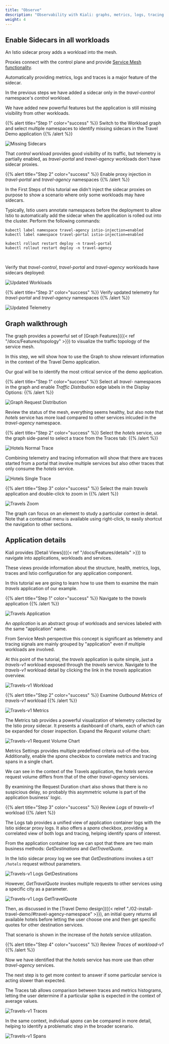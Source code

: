 ```yaml
---
title: "Observe"
description: "Observability with Kiali: graphs, metrics, logs, tracing..."
weight: 4
---
```


## Enable Sidecars in all workloads

An Istio sidecar proxy adds a workload into the mesh.

Proxies connect with the control plane and provide [Service Mesh functionality](https://istio.io/latest/about/service-mesh/#what-is-istio).

Automatically providing metrics, logs and traces is a major feature of the sidecar.

In the previous steps we have added a sidecar only in the *travel-control* namespace's *control* workload.

We have added new powerful features but the application is still missing visibility from other workloads.

{{% alert title="Step 1" color="success" %}}
Switch to the Workload graph and select multiple namespaces to identify missing sidecars in the Travel Demo application
{{% /alert %}}

![Missing Sidecars](/images/tutorial/04-01-missing-sidecars.png "Missing Sidecars")

That *control* workload provides good visibility of its traffic, but telemetry is partially enabled, as *travel-portal* and *travel-agency* workloads don't have sidecar proxies.

{{% alert title="Step 2" color="success" %}}
Enable proxy injection in *travel-portal* and *travel-agency* namespaces
{{% /alert %}}

In the First Steps of this tutorial we didn't inject the sidecar proxies on purpose to show a scenario where only some workloads may have sidecars.

Typically, Istio users annotate namespaces before the deployment to allow Istio to automatically add the sidecar when the application is rolled out into the cluster. Perform
the following commands:

```
kubectl label namespace travel-agency istio-injection=enabled
kubectl label namespace travel-portal istio-injection=enabled

kubectl rollout restart deploy -n travel-portal
kubectl rollout restart deploy -n travel-agency
```

<br />

Verify that *travel-control*, *travel-portal* and *travel-agency* workloads have sidecars deployed:

![Updated Workloads](/images/tutorial/04-01-updated-workloads.png "Updated Workloads")

{{% alert title="Step 3" color="success" %}}
Verify updated telemetry for *travel-portal* and *travel-agency* namespaces
{{% /alert %}}

![Updated Telemetry](/images/tutorial/04-01-updated-telemetry.png "Updated Telemetry")

## Graph walkthrough

The graph provides a powerful set of [Graph Features]({{< ref "/docs/Features/topology" >}}) to visualize the traffic topology of the service mesh.

In this step, we will show how to use the Graph to show relevant information in the context of the Travel Demo application.

Our goal will be to identify the most critical service of the demo application.

{{% alert title="Step 1" color="success" %}}
Select all *travel-* namespaces in the graph and enable *Traffic Distribution* edge labels in the Display Options:
{{% /alert %}}

![Graph Request Distribution](/images/tutorial/04-02-graph-request-distribution.png "Graph Request Distribution")

Review the status of the mesh, everything seems healthy, but also note that *hotels* service has more load compared to other services inlcuded in the *travel-agency* namespace.

{{% alert title="Step 2" color="success" %}}
Select the *hotels* service, use the graph side-panel to select a trace from the Traces tab:
{{% /alert %}}

![Hotels Normal Trace](/images/tutorial/04-02-hotels-normal-trace.png "Hotels Normal Trace")

Combining telemetry and tracing information will show that there are traces started from a portal that involve multiple services but also other traces that only consume the *hotels* service.

![Hotels Single Trace](/images/tutorial/04-02-hotels-single-trace.png "Hotels Single Trace")

{{% alert title="Step 3" color="success" %}}
Select the main *travels* application and double-click to zoom in
{{% /alert %}}

![Travels Zoom](/images/tutorial/04-02-travels-zoom.png "Travels Zoom")

The graph can focus on an element to study a particular context in detail. Note that a contextual menu is available using
right-click, to easily shortcut the navigation to other sections.

## Application details

Kiali provides [Detail Views]({{< ref "/docs/Features/details" >}}) to navigate into applications, workloads and services.

These views provide information about the structure, health, metrics, logs, traces and Istio configuration for any application component.

In this tutorial we are going to learn how to use them to examine the main *travels* application of our example.

{{% alert title="Step 1" color="success" %}}
Navigate to the *travels* application
{{% /alert %}}

![Travels Application](/images/tutorial/04-03-travels-application.png "Travels Application")

An *application* is an abstract group of workloads and services labeled with the same "application" name.

From Service Mesh perspective this concept is significant as telemetry and tracing signals are mainly grouped by "application" even if multiple workloads are involved.

At this point of the tutorial, the *travels* application is quite simple, just a *travels-v1* workload exposed through the *travels* service. Navigate to the
*travels-v1* workload detail by clicking the link in the *travels* application overview.

![Travels-v1 Workload](/images/tutorial/04-03-travels-v1-workload.png "Travels-v1 Workload")

{{% alert title="Step 2" color="success" %}}
Examine *Outbound Metrics* of *travels-v1* workload
{{% /alert %}}

![Travels-v1 Metrics](/images/tutorial/04-03-travels-v1-metrics.png "Travels-v1 Metrics")

The Metrics tab provides a powerful visualization of telemetry collected by the Istio proxy sidecar. It presents a dashboard of charts, each of which can be
expanded for closer inspection. Expand the *Request volume* chart:

![Travels-v1 Request Volume Chart](/images/tutorial/04-03-travels-v1-metrics-request-volume.png "Travels-v1 Request Volume Chart")

Metrics Settings provides multiple predefined criteria out-of-the-box.  Additionally, enable the *spans* checkbox to correlate metrics and tracing spans
in a single chart.

We can see in the context of the Travels application, the *hotels* service request volume differs from that of the other *travel-agency* services.

By examining the Request Duration chart also shows that there is no suspicious delay, so probably this asymmetric volume is part of the application business' logic.

{{% alert title="Step 3" color="success" %}}
Review *Logs* of *travels-v1* workload
{{% /alert %}}

The Logs tab provides a unified view of application container logs with the Istio sidecar proxy logs. It also offers a *spans* checkbox, providing
a correlated view of both logs and tracing, helping identify spans of interest.

From the application container log we can spot that there are two main business methods: *GetDestinations* and *GetTravelQuote*.

In the Istio sidecar proxy log we see that *GetDestinations* invokes a `GET /hotels` request without parameters.

![Travels-v1 Logs GetDestinations](/images/tutorial/04-03-travels-v1-logs-getdestinations.png "Travels-v1 Logs GetDestinations")

However, *GetTravelQuote* invokes multiple requests to other services using a specific city as a parameter.

![Travels-v1 Logs GetTravelQuote](/images/tutorial/04-03-travels-v1-logs-gettravelquote.png "Travels-v1 Logs GetTravelQuote")

Then, as discussed in the [Travel Demo design]({{< relref "./02-install-travel-demo/#travel-agency-namespace" >}}), an initial query returns all available hotels before letting the user choose one and then get specific quotes for other destination services.

That scenario is shown in the increase of the *hotels* service utilization.

{{% alert title="Step 4" color="success" %}}
Review *Traces* of *workload-v1*
{{% /alert %}}

Now we have identified that the *hotels* service has more use than other *travel-agency* services.

The next step is to get more context to answer if some particular service is acting slower than expected.

The Traces tab allows comparison between traces and metrics histograms, letting the user determine if a particular spike is expected in the context of average values.

![Travels-v1 Traces](/images/tutorial/04-03-travels-v1-tracing-details.png "Travels-v1 Traces")

In the same context, individual *spans* can be compared in more detail, helping to identify a problematic step in the broader scenario.

![Travels-v1 Spans](/images/tutorial/04-03-travels-v1-tracing-spans.png "Travels-v1 Spans")

